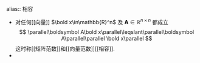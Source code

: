 alias:: 相容

- 对任何[[向量]] $\bold x\in\mathbb{R}^n$ 及 $\boldsymbol A\in\mathbb{R}^{n\times n}$ 都成立
  $$
  \parallel\boldsymbol A\bold x\parallel\leqslant\parallel\boldsymbol A\parallel\parallel \bold x\parallel
  $$
  这时称[[矩阵范数]]和[[向量范数]][[相容]].
-